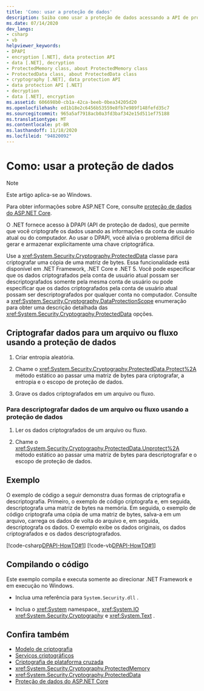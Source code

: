 ```yaml
---
title: 'Como: usar a proteção de dados'
description: Saiba como usar a proteção de dados acessando a API de proteção de dados (DPAPI) no .NET.
ms.date: 07/14/2020
dev_langs:
- csharp
- vb
helpviewer_keywords:
- DPAPI
- encryption [.NET], data protection API
- data [.NET], decryption
- ProtectedMemory class, about ProtectedMemory class
- ProtectedData class, about ProtectedData class
- cryptography [.NET], data protection API
- data protection API [.NET]
- decryption
- data [.NET], encryption
ms.assetid: 606698b0-cb1a-42ca-beeb-0bea34205d20
ms.openlocfilehash: ed1b18e2c6456b53559e8fb7e989f148fefd35c7
ms.sourcegitcommit: 965a5af7918acb0a3fd3baf342e15d511ef75188
ms.translationtype: MT
ms.contentlocale: pt-BR
ms.lasthandoff: 11/18/2020
ms.locfileid: "94820092"
---
```

# <a name="how-to-use-data-protection"></a>Como: usar a proteção de dados

> [!NOTE]
> Este artigo aplica-se ao Windows.
>
> Para obter informações sobre ASP.NET Core, consulte [proteção de dados do ASP.NET Core](/aspnet/core/security/data-protection/introduction).

O .NET fornece acesso à DPAPI (API de proteção de dados), que permite que você criptografe os dados usando as informações da conta de usuário atual ou do computador.  Ao usar o DPAPI, você alivia o problema difícil de gerar e armazenar explicitamente uma chave criptográfica.  
  
Use a <xref:System.Security.Cryptography.ProtectedData> classe para criptografar uma cópia de uma matriz de bytes. Essa funcionalidade está disponível em .NET Framework, .NET Core e .NET 5.  Você pode especificar que os dados criptografados pela conta de usuário atual possam ser descriptografados somente pela mesma conta de usuário ou pode especificar que os dados criptografados pela conta de usuário atual possam ser descriptografados por qualquer conta no computador.  Consulte a <xref:System.Security.Cryptography.DataProtectionScope> enumeração para obter uma descrição detalhada das <xref:System.Security.Cryptography.ProtectedData> opções.  
  
## <a name="encrypt-data-to-a-file-or-stream-using-data-protection"></a>Criptografar dados para um arquivo ou fluxo usando a proteção de dados  
  
1. Criar entropia aleatória.  
  
2. Chame o <xref:System.Security.Cryptography.ProtectedData.Protect%2A> método estático ao passar uma matriz de bytes para criptografar, a entropia e o escopo de proteção de dados.  
  
3. Grave os dados criptografados em um arquivo ou fluxo.  
  
### <a name="to-decrypt-data-from-a-file-or-stream-using-data-protection"></a>Para descriptografar dados de um arquivo ou fluxo usando a proteção de dados  
  
1. Ler os dados criptografados de um arquivo ou fluxo.  
  
2. Chame o <xref:System.Security.Cryptography.ProtectedData.Unprotect%2A> método estático ao passar uma matriz de bytes para descriptografar e o escopo de proteção de dados.  
  
## <a name="example"></a>Exemplo

O exemplo de código a seguir demonstra duas formas de criptografia e descriptografia.  Primeiro, o exemplo de código criptografa e, em seguida, descriptografa uma matriz de bytes na memória.  Em seguida, o exemplo de código criptografa uma cópia de uma matriz de bytes, salva-a em um arquivo, carrega os dados de volta do arquivo e, em seguida, descriptografa os dados.  O exemplo exibe os dados originais, os dados criptografados e os dados descriptografados.

[!code-csharp[DPAPI-HowTO#1](../../../samples/snippets/csharp/VS_Snippets_CLR/DPAPI-HowTO/cs/sample.cs#1)]
[!code-vb[DPAPI-HowTO#1](../../../samples/snippets/visualbasic/VS_Snippets_CLR/DPAPI-HowTO/vb/sample.vb#1)]  
  
## <a name="compiling-the-code"></a>Compilando o código  

Este exemplo compila e executa somente ao direcionar .NET Framework e em execução no Windows.

- Inclua uma referência para `System.Security.dll` .  
  
- Inclua o <xref:System> namespace,, <xref:System.IO> <xref:System.Security.Cryptography> e <xref:System.Text> .  
  
## <a name="see-also"></a>Confira também

- [Modelo de criptografia](cryptography-model.md)
- [Serviços criptográficos](cryptographic-services.md)
- [Criptografia de plataforma cruzada](cross-platform-cryptography.md)
- <xref:System.Security.Cryptography.ProtectedMemory>
- <xref:System.Security.Cryptography.ProtectedData>
- [Proteção de dados do ASP.NET Core](/aspnet/core/security/data-protection/introduction)
